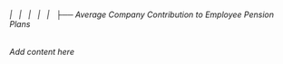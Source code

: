 ###### |   |   |   |   |   ├── Average Company Contribution to Employee Pension Plans

*Add content here*